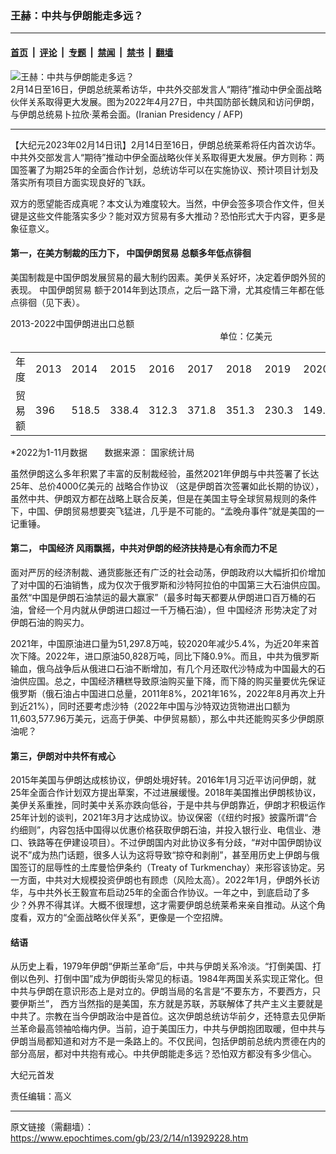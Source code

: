 ### 王赫：中共与伊朗能走多远？

---

#### [首页](../../../..?n13929228) &nbsp;|&nbsp; [评论](../../../../../epoch-comment?n13929228) &nbsp;|&nbsp; [专题](../../../../../epoch-special?n13929228) &nbsp;|&nbsp; [禁闻](../../../../../epoch-news?n13929228) &nbsp;|&nbsp; [禁书](../../../../../books?n13929228) &nbsp;|&nbsp; [翻墙](https://github.com/gfw-breaker/nogfw/blob/master/README.md?n13929228)


<div><img alt="王赫：中共与伊朗能走多远？" class="attachment-djy_600_400 size-djy_600_400 wp-post-image" src="https://i.epochtimes.com/assets/uploads/2023/02/id13929442-000_32929G3-.jpeg"/>
<div class="caption">
 2月14日至16日，伊朗总统莱希访华，中共外交部发言人“期待”推动中伊全面战略伙伴关系取得更大发展。图为2022年4月27日，中共国防部长魏凤和访问伊朗，与伊朗总统易卜拉欣·莱希会面。(Iranian Presidency / AFP)
</div></div><hr/><div class="post_content" id="artbody" itemprop="articleBody">
 <!-- article content begin -->
 <p>
  【大纪元2023年02月14日讯】2月14日至16日，伊朗总统莱希将任内首次访华。中共外交部发言人“期待”推动中伊全面战略伙伴关系取得更大发展。伊方则称：两国签署了为期25年的全面合作计划，总统访华可以在实施协议、预计项目计划及落实所有项目方面实现良好的飞跃。
 </p>
 <p>
  双方的愿望能否成真呢？本文认为难度较大。当然，中伊会签多项合作文件，但关键是这些文件能落实多少？能对双方贸易有多大推动？恐怕形式大于内容，更多是象征意义。
 </p>
 <h4>
  第一，在美方制裁的压力下，
  <ok href="https://www.epochtimes.com/gb/tag/%E4%B8%AD%E5%9B%BD%E4%BC%8A%E6%9C%97%E8%B4%B8%E6%98%93.html">
   中国伊朗贸易
  </ok>
  总额多年低点徘徊
 </h4>
 <p>
  美国制裁是中国伊朗发展贸易的最大制约因素。美伊关系好坏，决定着伊朗外贸的表现。
  <ok href="https://www.epochtimes.com/gb/tag/%E4%B8%AD%E5%9B%BD%E4%BC%8A%E6%9C%97%E8%B4%B8%E6%98%93.html">
   中国伊朗贸易
  </ok>
  额于2014年到达顶点，之后一路下滑，尤其疫情三年都在低点徘徊（见下表）。
 </p>
 <p>
  2013-2022中国伊朗进出口总额                                                                                                                                                                   单位：亿美元
 </p>
 <table>
  <tbody>
   <tr>
    <td width="64">
     年度
    </td>
    <td width="47">
     2013
    </td>
    <td width="47">
     2014
    </td>
    <td width="47">
     2015
    </td>
    <td width="47">
     2016
    </td>
    <td width="47">
     2017
    </td>
    <td width="47">
     2018
    </td>
    <td width="47">
     2019
    </td>
    <td width="47">
     2020
    </td>
    <td width="47">
     2021
    </td>
    <td width="57">
     2022*
    </td>
   </tr>
   <tr>
    <td width="64">
     贸易额
    </td>
    <td width="47">
     396
    </td>
    <td width="47">
     518.5
    </td>
    <td width="47">
     338.4
    </td>
    <td width="47">
     312.3
    </td>
    <td width="47">
     371.8
    </td>
    <td width="47">
     351.3
    </td>
    <td width="47">
     230.3
    </td>
    <td width="47">
     149.1
    </td>
    <td width="47">
     147.8
    </td>
    <td width="57">
     145.9
    </td>
   </tr>
  </tbody>
 </table>
 <p>
  *2022为1-11月数据       数据来源：
  <ok href="http://www.stats.gov.cn/">
   国家统计局
  </ok>
 </p>
 <p>
  虽然伊朗这么多年积累了丰富的反制裁经验，虽然2021年伊朗与中共签署了长达25年、总价4000亿美元的
  <ok href="https://www.epochtimes.com/gb/tag/%E6%88%98%E7%95%A5%E5%90%88%E4%BD%9C%E5%8D%8F%E8%AE%AE.html">
   战略合作协议
  </ok>
  （这是伊朗首次签署如此长期的协议），虽然中共、伊朗双方都在战略上联合反美，但是在美国主导全球贸易规则的条件下，中国、伊朗贸易想要突飞猛进，几乎是不可能的。“孟晚舟事件”就是美国的一记重锤。
 </p>
 <h4>
  第二，
  <ok href="https://www.epochtimes.com/gb/tag/%E4%B8%AD%E5%9B%BD%E7%BB%8F%E6%B5%8E.html">
   中国经济
  </ok>
  风雨飘摇，中共对伊朗的经济扶持是心有余而力不足
 </h4>
 <p>
  面对严厉的经济制裁、通货膨胀还有广泛的社会动荡，伊朗政府以大幅折扣价增加了对中国的石油销售，成为仅次于俄罗斯和沙特阿拉伯的中国第三大石油供应国。虽然“中国是伊朗石油禁运的最大赢家”（最多时每天都要从伊朗进口百万桶的石油，曾经一个月内就从伊朗进口超过一千万桶石油），但
  <ok href="https://www.epochtimes.com/gb/tag/%E4%B8%AD%E5%9B%BD%E7%BB%8F%E6%B5%8E.html">
   中国经济
  </ok>
  形势决定了对伊朗石油的购买力。
 </p>
 <p>
  2021年，中国原油进口量为51,297.8万吨，较2020年减少5.4%，为近20年来首次下降。2022年，进口原油50,828万吨，同比下降0.9%。而且，中共为俄罗斯输血，俄乌战争后从俄进口石油不断增加，有几个月还取代沙特成为中国最大的石油供应国。总之，中国经济糟糕导致原油购买量下降，而下降的购买量要优先保证俄罗斯（俄石油占中国进口总量，2011年8%，2021年16%，2022年8月再次上升到近21%），同时还要考虑沙特（2022年中国与沙特双边货物进出口额为11,603,577.96万美元，远高于伊美、中伊贸易额），那么中共还能购买多少伊朗原油呢？
 </p>
 <h4>
  第三，伊朗对中共怀有戒心
 </h4>
 <p>
  2015年美国与伊朗达成核协议，伊朗处境好转。2016年1月习近平访问伊朗，就25年全面合作计划双方提出草案，不过进展缓慢。2018年美国推出伊朗核协议，美伊关系重挫，同时美中关系亦跌向低谷，于是中共与伊朗靠近，伊朗才积极运作25年计划的谈判，2021年3月才达成协议。协议保密（《纽约时报》披露所谓“合约细则”，内容包括中国得以优惠价格获取伊朗石油，并投入银行业、电信业、港口、铁路等在伊建设项目）。不过伊朗国内对此协议多有分歧，“#对中国伊朗协议说不”成为热门话题，很多人认为这将导致“掠夺和剥削”，甚至用历史上伊朗与俄国签订的屈辱性的土库曼恰伊条约（Treaty of Turkmenchay）来形容该协定。另一方面，中共对大规模投资伊朗也有顾虑（风险太高）。2022年1月，伊朗外长访华，与中共外长王毅宣布启动25年的全面合作协议。一年之中，到底启动了多少？外界不得其详。大概不很理想，这才需要伊朗总统莱希来亲自推动。从这个角度看，双方的“全面战略伙伴关系”，更像是一个空招牌。
 </p>
 <h4>
  结语
 </h4>
 <p>
  从历史上看，1979年伊朗“伊斯兰革命”后，中共与伊朗关系冷淡。“打倒美国、打倒以色列、打倒中国”成为伊朗街头常见的标语。1984年两国关系实现正常化。但中共与伊朗在意识形态上是对立的。伊朗当局的名言是“不要东方，不要西方，只要伊斯兰”， 西方当然指的是美国，东方就是苏联，苏联解体了共产主义主要就是中共了。宗教在当今伊朗政治中是首位。这次伊朗总统访华前夕，还特意去见伊斯兰革命最高领袖哈梅内伊。当前，迫于美国压力，中共与伊朗抱团取暖，但中共与伊朗当局都知道和对方不是一条路上的。不仅民间，包括伊朗前总统内贾德在内的部分高层，都对中共抱有戒心。中共伊朗能走多远？恐怕双方都没有多少信心。
 </p>
 <p>
  大纪元首发
 </p>
 <p>
  责任编辑：高义
 </p>
 <!-- article content end -->
 <div id="below_article_ad">
 </div>
</div>


---

原文链接（需翻墙）：https://www.epochtimes.com/gb/23/2/14/n13929228.htm